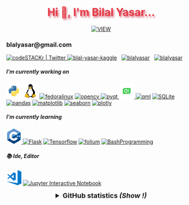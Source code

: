  
 
 <h1 align="center" style="color:#e63946;text-shadow: 3px 4px 4px rgba(205, 50, 70, 0.7);">Hi 👋, I'm Bilal Yasar...</h1>
   <p align="center">
    <a href="https://github.com/blalyasar"><img src="https://gpvc.arturio.dev/blalyasar" alt="VIEW"></a>
  </p>
 
  
<h3 align="left">  
 blalyasar@gmail.com </h3>
<p align="left">
 <a href="https://twitter.com/blalyasar"> <img  alt="codeSTACKr | Twitter" height="30" width="30px" src="https://cdn.jsdelivr.net/npm/simple-icons@v3/icons/twitter.svg" />
  <a href="https://www.kaggle.com/blalyasar"><img src="https://cdn.jsdelivr.net/npm/simple-icons@3.0.1/icons/kaggle.svg" alt="blal-yasar-kaggle" height="30" width="30"></a>&nbsp;&nbsp;
<a href="https://medium.com/@blalyasar"><img src="https://cdn.jsdelivr.net/npm/simple-icons@3.0.1/icons/medium.svg" alt="blalyasar" height="30" width="30"></a>&nbsp;&nbsp;
<a href="https://blalyasar.blogspot.com/"><img src="https://cdn.jsdelivr.net/npm/simple-icons@3.0.1/icons/blogger.svg" alt="blalyasar" height="30" width="30"></a>&nbsp;&nbsp;

  </p>

##### I’m currently working on 
[//]: # "Python, Linux, Fedora, OpenCv, PyQt, PySide, Qt, QML, SQLite, Pandas, Matplotlib, Seaborn, PLotly"
 <p align="left">
<a href="https://www.python.org/" rel="nofollow"> 
<img alt="python" src="https://raw.githubusercontent.com/github/explore/80688e429a7d4ef2fca1e82350fe8e3517d3494d/topics/python/python.png" width="40" height="40"/></a>
<a href="https://www.linux.org/" rel="nofollow">
<img  alt="linux" src="https://raw.githubusercontent.com/github/explore/80688e429a7d4ef2fca1e82350fe8e3517d3494d/topics/linux/linux.png" width="40" height="40"></a>
<a href="https://getfedora.org/" rel="nofollow">
<img  alt="fedoralinux" src="https://avatars3.githubusercontent.com/u/38725477?s=200&v=4" width="40" height="40" /></a>
 <a href="https://opencv.org/" rel="nofollow">
<img alt="opencv" src="https://avatars1.githubusercontent.com/u/5009934?s=200&v=4"  width="40" height="40"/> </a>
 
 
<a href="https://www.riverbankcomputing.com/software/pyqt/" rel="nofollow">
<img alt="pyqt" src="https://upload.wikimedia.org/wikipedia/commons/thumb/e/e6/Python_and_Qt.svg/160px-Python_and_Qt.svg.png" width="40" height="40"/> </a>
<a href="https://www.qt.io/" rel="nofollow">
<img alt="qt" src="https://raw.githubusercontent.com/github/explore/80688e429a7d4ef2fca1e82350fe8e3517d3494d/topics/qt/qt.png" width="40" height="40"/> </a>
<a href="https://www.qt.io/" rel="nofollow">
<img alt="qml" src="https://avatars2.githubusercontent.com/u/8034039?v=3&s=400.png"  width="40" height="40"/></a>
<a href="https://www.sqlite.org/" rel="nofollow">
<img alt="SQLite" src="https://camo.githubusercontent.com/1b8a779f280e099e2d67ab949dad604e25ce0d321e66474c04430201790b3874/68747470733a2f2f7777772e766563746f726c6f676f2e7a6f6e652f6c6f676f732f73716c6974652f73716c6974652d69636f6e2e737667" width="40" height="40" />
</a>
<a href="https://pandas.pydata.org/" rel="nofollow">
<img alt="pandas" src="https://avatars1.githubusercontent.com/u/21206976?s=200&v=4" width="40" height="40" /></a>
<a href="https://matplotlib.org/" rel="nofollow">
<img alt="matplotlib" src="https://avatars0.githubusercontent.com/u/215947?s=200&v=4" width="40" height="40" /></a>
<a href="https://seaborn.pydata.org/" rel="nofollow">
<img  alt="seaborn" src="https://raw.githubusercontent.com/mwaskom/seaborn/211cabb09bb9228635bdd80f74f7591d36d7b2a7/doc/_static/logo-wide-lightbg.svg" width="40" height="40"></a>
<a href="https://plotly.com/" rel="nofollow">
<img alt="plotly" src="https://avatars2.githubusercontent.com/u/5997976?s=200&v=4" width="40" height="40" /></a>
</p>


##### I’m currently learning
[//]: # " CPP, Flask, Tensorflow, Folium, BashProgramming"
<p align="left">
<a href="https://www.cplusplus.com/" rel="nofollow">
<img alt="c++" src="https://raw.githubusercontent.com/github/explore/80688e429a7d4ef2fca1e82350fe8e3517d3494d/topics/cpp/cpp.png" width="40" height="40"/> </a>
<a href="https://flask.palletsprojects.com/en/1.1.x/#" rel="nofollow">
<img alt="Flask"  src="https://raw.githubusercontent.com/pallets/flask/master/docs/_static/flask-logo.png" width="40px" height="40"/></a>
<a href="https://www.tensorflow.org/" rel="nofollow">
<img alt="Tensorflow"  src="https://avatars0.githubusercontent.com/u/15658638?s=200&v=4" width="40px" height="40"/></a>
<a href="https://python-visualization.github.io/folium/" rel="nofollow">
<img alt="folium" src="https://camo.githubusercontent.com/d7a1f81a2ee7576ab86720d9135ab3c915550e3945a7859f1c0300ab22ac1cec/687474703a2f2f707974686f6e2d76697375616c697a6174696f6e2e6769746875622e696f2f666f6c69756d2f5f696d616765732f666f6c69756d5f6c6f676f2e6a7067" width="40" height="40" "Folium" /></a>
<a href="https://www.gnu.org/software/bash/" rel="nofollow">
<img alt="BashProgramming"  src="https://avatars0.githubusercontent.com/u/11575812?s=200&v=4" width="40" height="40"/></a>
</p>

##### 📚 Ide, Editor
<p align="left"> 
<a href="https://code.visualstudio.com/" rel="nofollow">
<img  alt="Visual Studio Code"  src="https://raw.githubusercontent.com/github/explore/80688e429a7d4ef2fca1e82350fe8e3517d3494d/topics/visual-studio-code/visual-studio-code.png" width="40px" height="40"/></a>
<a href="https://jupyter.org/" rel="nofollow">
<img  alt="Jupyter Interactive Notebook"  src="https://avatars1.githubusercontent.com/u/7388996?s=200&v=4" width="40px" height="40"/></a>
</p>



[//]: # "![GitHub stats](https://github-readme-stats.vercel.app/api?username=blalyasar&show_icons=true&count_private=true)"
  <details align="center">
    <summary style="font-weight: bold; font-size: 18px">
      <b>GitHub statistics</b>
      <i>(Show !)</i>
    </summary>

  ![blalyasar'in GitHub İstatistikleri](https://github-readme-stats.vercel.app/api?username=blalyasar&show_icons=true&theme=dark)
  
  
  ![blalyasar'in En Çok Kullandığı Diller](https://github-readme-stats.vercel.app/api/top-langs/?username=blalyasar&hide=html,css,jupyter%20notebook,ruby&layout=compact&&theme=dark&langs_count=10)
  
  
  ![blalyasar'in En Çok Kullandığı Diller](https://github-readme-stats.vercel.app/api/top-langs/?username=blalyasar&layout=compact&theme=dark)

  </details>

